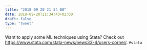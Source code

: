 ```yaml
---
title: "2018 09 20 21 34 00"
date: 2018-09-20T21:34:43+02:00
draft: false
type: "tweet"
---
```

Want to apply some ML techniques using Stata? Check out <https://www.stata.com/stata-news/news33-4/users-corner/>. `#stata`
